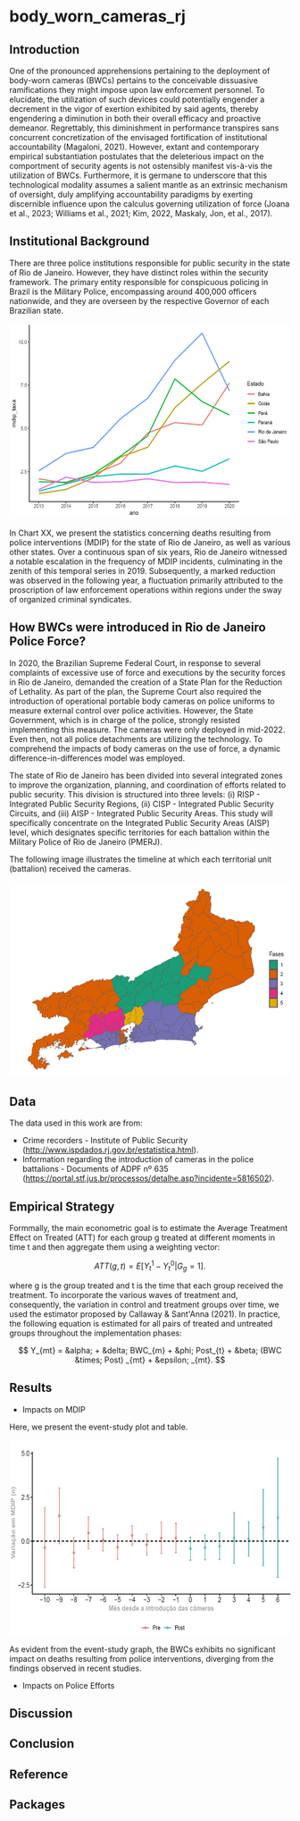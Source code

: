 # body_worn_cameras_rj

## Introduction

One of the pronounced apprehensions pertaining to the deployment of body-worn cameras (BWCs) pertains to the conceivable dissuasive ramifications they might impose upon law enforcement personnel. To elucidate, the utilization of such devices could potentially engender a decrement in the vigor of exertion exhibited by said agents, thereby engendering a diminution in both their overall efficacy and proactive demeanor. Regrettably, this diminishment in performance transpires sans concurrent concretization of the envisaged fortification of institutional accountability (Magaloni, 2021). However, extant and contemporary empirical substantiation postulates that the deleterious impact on the comportment of security agents is not ostensibly manifest vis-à-vis the utilization of BWCs. Furthermore, it is germane to underscore that this technological modality assumes a salient mantle as an extrinsic mechanism of oversight, duly amplifying accountability paradigms by exerting discernible influence upon the calculus governing utilization of force (Joana et al., 2023; Williams et al., 2021; Kim, 2022, Maskaly, Jon, et al., 2017).

## Institutional Background


There are three police institutions responsible for public security in the state of Rio de Janeiro. However, they have distinct roles within the security framework. The primary entity responsible for conspicuous policing in Brazil is the Military Police, encompassing around 400,000 officers nationwide, and they are overseen by the respective Governor of each Brazilian state.

<p align="center">

<img src="Image/serie_temporal_mdip_taxa_estado.jpg" alt="Graph" width="600" height="350">

In Chart XX, we present the statistics concerning deaths resulting from police interventions (MDIP) for the state of Rio de Janeiro, as well as various other states. Over a continuous span of six years, Rio de Janeiro witnessed a notable escalation in the frequency of MDIP incidents, culminating in the zenith of this temporal series in 2019. Subsequently, a marked reduction was observed in the following year, a fluctuation primarily attributed to the proscription of law enforcement operations within regions under the sway of organized criminal syndicates.

## How BWCs were introduced in Rio de Janeiro Police Force?

In 2020, the Brazilian Supreme Federal Court, in response to several complaints of excessive use of force and executions by the security forces in Rio de Janeiro, demanded the creation of a State Plan for the Reduction of Lethality. As part of the plan, the Supreme Court also required the introduction of operational portable body cameras on police uniforms to measure external control over police activities. However, the State Government, which is in charge of the police, strongly resisted implementing this measure. The cameras were only deployed in mid-2022. Even then, not all police detachments are utilizing the technology. To comprehend the impacts of body cameras on the use of force, a dynamic difference-in-differences model was employed. 

The state of Rio de Janeiro has been divided into several integrated zones to improve the organization, planning, and coordination of efforts related to public security. This division is structured into three levels: (i) RISP - Integrated Public Security Regions, (ii) CISP - Integrated Public Security Circuits, and (iii) AISP - Integrated Public Security Areas. This study will specifically concentrate on the Integrated Public Security Areas (AISP) level, which designates specific territories for each battalion within the Military Police of Rio de Janeiro (PMERJ).

The following image illustrates the timeline at which each territorial unit (battalion) received the cameras.

<p align="center">

<img src="Image/fases_implemtacao_cameras.jpg" alt="Graph1" width="600" height="350">

## Data

The data used in this work are from:

* Crime recorders - Institute of Public Security (http://www.ispdados.rj.gov.br/estatistica.html).
* Information regarding the introduction of cameras in the police battalions - Documents of ADPF nº 635 (https://portal.stf.jus.br/processos/detalhe.asp?incidente=5816502).

## Empirical Strategy

Formmally, the main econometric goal is to estimate the Average Treatment Effect on Treated (ATT) for each group g treated at different moments in time t and then aggregate them using a weighting vector:

$$ 
ATT(g,t) = E[Y_{t}^{1} - Y_{t}^{0} | G_{g} = 1].
$$

where g is the group treated and t is the time that each group received the treatment. To incorporate the various waves of treatment and, consequently, the variation in control and treatment groups over time, we used the estimator proposed by Callaway & Sant'Anna (2021). In practice, the following equation is estimated for all pairs of treated and untreated groups throughout the implementation phases:

 $$ 
Y_{mt} = &alpha; + &delta; BWC_{m} + &phi; Post_{t} + &beta;  (BWC &times; Post) _{mt} + &epsilon; _{mt}.
$$

## Results

* Impacts on MDIP

Here, we present the event-study plot and table.

<p align="center">

<img src="Image/att_mdip_did.jpg" alt="Graph2" width="600" height="350">

As evident from the event-study graph, the BWCs exhibits no significant impact on deaths resulting from police interventions, diverging from the findings observed in recent studies.

* Impacts on Police Efforts

## Discussion



## Conclusion



## Reference



## Packages

